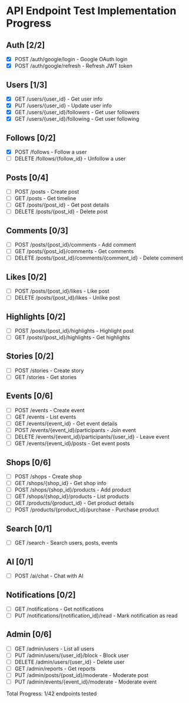 # API Endpoint Test Implementation Progress

## Auth [2/2]
- [x] POST /auth/google/login - Google OAuth login
- [x] POST /auth/google/refresh - Refresh JWT token

## Users [1/3]
- [x] GET /users/{user_id} - Get user info
- [x] PUT /users/{user_id} - Update user info
- [x] GET /users/{user_id}/followers - Get user followers
- [x] GET /users/{user_id}/following - Get user following

## Follows [0/2]
- [x] POST /follows - Follow a user
- [ ] DELETE /follows/{follow_id} - Unfollow a user

## Posts [0/4]
- [ ] POST /posts - Create post
- [ ] GET /posts - Get timeline
- [ ] GET /posts/{post_id} - Get post details
- [ ] DELETE /posts/{post_id} - Delete post

## Comments [0/3]
- [ ] POST /posts/{post_id}/comments - Add comment
- [ ] GET /posts/{post_id}/comments - Get comments
- [ ] DELETE /posts/{post_id}/comments/{comment_id} - Delete comment

## Likes [0/2]
- [ ] POST /posts/{post_id}/likes - Like post
- [ ] DELETE /posts/{post_id}/likes - Unlike post

## Highlights [0/2]
- [ ] POST /posts/{post_id}/highlights - Highlight post
- [ ] GET /posts/{post_id}/highlights - Get highlights

## Stories [0/2]
- [ ] POST /stories - Create story
- [ ] GET /stories - Get stories

## Events [0/6]
- [ ] POST /events - Create event
- [ ] GET /events - List events
- [ ] GET /events/{event_id} - Get event details
- [ ] POST /events/{event_id}/participants - Join event
- [ ] DELETE /events/{event_id}/participants/{user_id} - Leave event
- [ ] GET /events/{event_id}/posts - Get event posts

## Shops [0/6]
- [ ] POST /shops - Create shop
- [ ] GET /shops/{shop_id} - Get shop info
- [ ] POST /shops/{shop_id}/products - Add product
- [ ] GET /shops/{shop_id}/products - List products
- [ ] GET /products/{product_id} - Get product details
- [ ] POST /products/{product_id}/purchase - Purchase product

## Search [0/1]
- [ ] GET /search - Search users, posts, events

## AI [0/1]
- [ ] POST /ai/chat - Chat with AI

## Notifications [0/2]
- [ ] GET /notifications - Get notifications
- [ ] PUT /notifications/{notification_id}/read - Mark notification as read

## Admin [0/6]
- [ ] GET /admin/users - List all users
- [ ] PUT /admin/users/{user_id}/block - Block user
- [ ] DELETE /admin/users/{user_id} - Delete user
- [ ] GET /admin/reports - Get reports
- [ ] PUT /admin/posts/{post_id}/moderate - Moderate post
- [ ] PUT /admin/events/{event_id}/moderate - Moderate event

Total Progress: 1/42 endpoints tested
